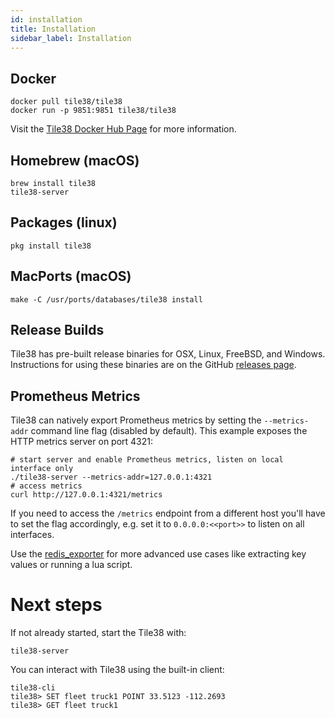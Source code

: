 ```yaml
---
id: installation
title: Installation
sidebar_label: Installation
---
```




## Docker

```plaintext
docker pull tile38/tile38
docker run -p 9851:9851 tile38/tile38
```

Visit the [Tile38 Docker Hub Page](https://hub.docker.com/r/tile38/tile38/) for more information.

## Homebrew (macOS)

```plaintext
brew install tile38
tile38-server
```

## Packages (linux)

```plaintext
pkg install tile38
```

## MacPorts (macOS)

```plaintext
make -C /usr/ports/databases/tile38 install
```

## Release Builds

Tile38 has pre-built release binaries for OSX, Linux, FreeBSD, and Windows. Instructions for using these binaries are on the GitHub [releases page](https://github.com/tidwall/tile38/releases).


## Prometheus Metrics
Tile38 can natively export Prometheus metrics by setting the `--metrics-addr` command line flag (disabled by default). This example exposes the HTTP metrics server on port 4321:
```plaintext
# start server and enable Prometheus metrics, listen on local interface only
./tile38-server --metrics-addr=127.0.0.1:4321
# access metrics
curl http://127.0.0.1:4321/metrics
```
If you need to access the `/metrics` endpoint from a different host you'll have to set the flag accordingly, e.g. set it to `0.0.0.0:<<port>>` to listen on all interfaces.

Use the [redis_exporter](https://github.com/oliver006/redis_exporter) for more advanced use cases like extracting key values or running a lua script.



# Next steps

If not already started, start the Tile38 with:

```plaintext
tile38-server
```

You can interact with Tile38 using the built-in client:

```tile38-cli
tile38-cli
tile38> SET fleet truck1 POINT 33.5123 -112.2693
tile38> GET fleet truck1
```
